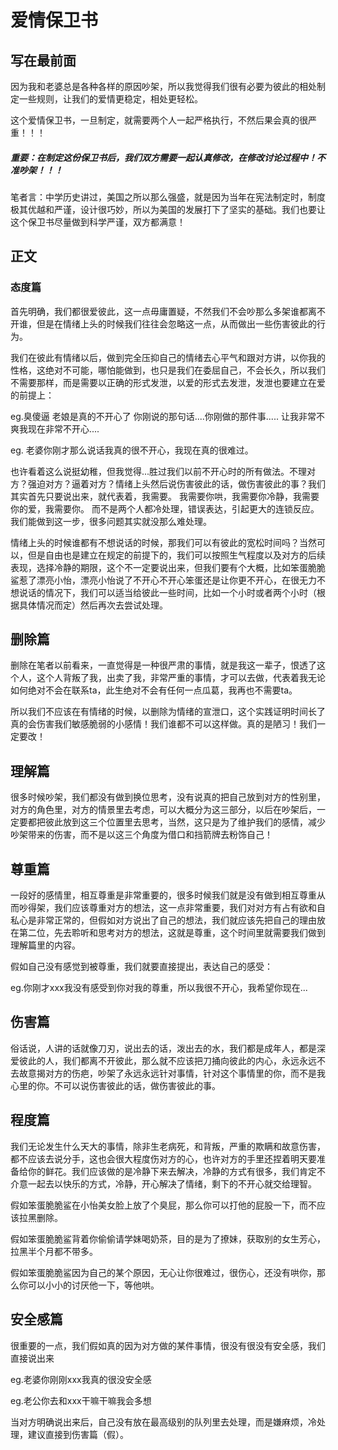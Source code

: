 # 爱情保卫书

## 写在最前面

因为我和老婆总是各种各样的原因吵架，所以我觉得我们很有必要为彼此的相处制定一些规则，让我们的爱情更稳定，相处更轻松。

这个爱情保卫书，一旦制定，就需要两个人一起严格执行，不然后果会真的很严重！！！

##### 重要：**在制定这份保卫书后，我们双方需要一起认真修改，在修改讨论过程中！不准吵架！！！**

笔者言：中学历史讲过，美国之所以那么强盛，就是因为当年在宪法制定时，制度极其优越和严谨，设计很巧妙，所以为美国的发展打下了坚实的基础。我们也要让这个保卫书尽量做到科学严谨，双方都满意！



## 正文

### 态度篇

首先明确，我们都很爱彼此，这一点毋庸置疑，不然我们不会吵那么多架谁都离不开谁，但是在情绪上头的时候我们往往会忽略这一点，从而做出一些伤害彼此的行为。

我们在彼此有情绪以后，做到完全压抑自己的情绪去心平气和跟对方讲，以你我的性格，这绝对不可能，哪怕能做到，也只是我们在委屈自己，不会长久，所以我们不需要那样，而是需要以正确的形式发泄，以爱的形式去发泄，发泄也要建立在爱的前提上：

eg.臭傻逼 老娘是真的不开心了 你刚说的那句话....你刚做的那件事..... 让我非常不爽我现在非常不开心....

  eg. 老婆你刚才那么说话我真的很不开心，我现在真的很难过。

也许看着这么说挺幼稚，但我觉得...胜过我们以前不开心时的所有做法。不理对方？强迫对方？逼着对方？情绪上头然后说伤害彼此的话，做伤害彼此的事？我们其实首先只要说出来，就代表着，我需要。 我需要你哄，我需要你冷静，我需要你的爱，我需要你。 而不是两个人都冷处理，错误表达，引起更大的连锁反应。我们能做到这一步，很多问题其实就没那么难处理。

情绪上头的时候谁都有不想说话的时候，那我们可以有彼此的宽松时间吗？当然可以，但是自由也是建立在规定的前提下的，我们可以按照生气程度以及对方的后续表现，选择冷静的期限，这个不一定要说出来，但我们要有个大概，比如笨蛋脆脆鲨惹了漂亮小怡，漂亮小怡说了不开心不开心笨蛋还是让你更不开心，在很无力不想说话的情况下，我们可以适当给彼此一些时间，比如一个小时或者两个小时（根据具体情况而定）然后再次去尝试处理。

## 删除篇

删除在笔者以前看来，一直觉得是一种很严肃的事情，就是我这一辈子，恨透了这个人，这个人背叛了我，出卖了我，非常严重的事情，才可以去做，代表着我无论如何绝对不会在联系ta，此生绝对不会有任何一点瓜葛，我再也不需要ta。

所以我们不应该在有情绪的时候，以删除为情绪的宣泄口，这个实践证明时间长了真的会伤害我们敏感脆弱的小感情！我们谁都不可以这样做。真的是陋习！我们一定要改！

## 理解篇

很多时候吵架，我们都没有做到换位思考，没有说真的把自己放到对方的性别里，对方的角色里，对方的情景里去考虑，可以大概分为这三部分，以后在吵架后，一定要都把彼此放到这三个位置里去思考，当然，这只是为了维护我们的感情，减少吵架带来的伤害，而不是以这三个角度为借口和挡箭牌去粉饰自己！



## 尊重篇

一段好的感情里，相互尊重是非常重要的，很多时候我们就是没有做到相互尊重从而吵得架，我们应该尊重对方的想法，这一点非常重要，我们对对方有占有欲和自私心是非常正常的，但假如对方说出了自己的想法，我们就应该先把自己的理由放在第二位，先去聆听和思考对方的想法，这就是尊重，这个时间里就需要我们做到理解篇里的内容。

假如自己没有感觉到被尊重，我们就要直接提出，表达自己的感受：

eg.你刚才xxx我没有感受到你对我的尊重，所以我很不开心，我希望你现在...



## 伤害篇

俗话说，人讲的话就像刀刃，说出去的话，泼出去的水，我们都是成年人，都是深爱彼此的人，我们都离不开彼此，那么就不应该把刀捅向彼此的内心，永远永远不去故意揭对方的伤疤，吵架了永远永远针对事情，针对这个事情里的你，而不是我心里的你。不可以说伤害彼此的话，做伤害彼此的事。



## 程度篇

我们无论发生什么天大的事情，除非生老病死，和背叛，严重的欺瞒和故意伤害，都不应该去说分手，这也会很大程度伤对方的心，也许对方的手里还捏着明天要准备给你的鲜花。我们应该做的是冷静下来去解决，冷静的方式有很多，我们肯定不介意一起去以快乐的方式，冷静，开心解决了情绪，剩下的不开心就交给理智。

假如笨蛋脆脆鲨在小怡美女脸上放了个臭屁，那么你可以打他的屁股一下，而不应该拉黑删除。

假如笨蛋脆脆鲨背着你偷偷请学妹喝奶茶，目的是为了撩妹，获取别的女生芳心，拉黑半个月都不带多。

假如笨蛋脆脆鲨因为自己的某个原因，无心让你很难过，很伤心，还没有哄你，那么你可以小小的讨厌他一下，等他哄。



## 安全感篇

很重要的一点，我们假如真的因为对方做的某件事情，很没有很没有安全感，我们直接说出来

eg.老婆你刚刚xxx我真的很没安全感

eg.老公你去和xxx干嘛干嘛我会多想

当对方明确说出来后，自己没有放在最高级别的队列里去处理，而是嫌麻烦，冷处理，建议直接到伤害篇（假）。



